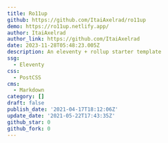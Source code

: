 ```yaml
---
title: Ro11up
github: https://github.com/ItaiAxelrad/ro11up
demo: https://ro11up.netlify.app/
author: ItaiAxelrad
author_link: https://github.com/ItaiAxelrad
date: 2023-11-28T05:48:23.005Z
description: An eleventy + rollup starter template
ssg:
  - Eleventy
css:
  - PostCSS
cms:
  - Markdown
category: []
draft: false
publish_date: '2021-04-17T18:12:06Z'
update_date: '2021-05-22T17:43:35Z'
github_star: 0
github_fork: 0
---
```

